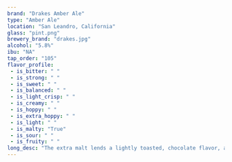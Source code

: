 ```yaml
---
brand: "Drakes Amber Ale"
type: "Amber Ale"
location: "San Leandro, California"
glass: "pint.png"
brewery_brand: "drakes.jpg"
alcohol: "5.8%"
ibu: "NA"
tap_order: "105"
flavor_profile:
 - is_bitter: " "
 - is_strong: " "
 - is_sweet: " "
 - is_balanced: " "
 - is_light_crisp: " "
 - is_creamy: " "
 - is_hoppy: " "
 - is_extra_hoppy: " "
 - is_light: " "
 - is_malty: "True"
 - is_sour: " "
 - is_fruity: " "
long_desc: "The extra malt lends a lightly toasted, chocolate flavor, a tawny color, and a smooth, rich character; it’s perfect for sipping one or enjoying many.  Our flagship amber ale is brewed with English malt, hops and yeast."
---
```


